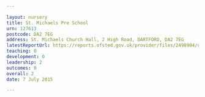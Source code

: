 ```yaml
---

layout: nursery
title: St. Michaels Pre School
urn: 127613
postcode: DA2 7EG
address: St. Michaels Church Hall, 2 High Road, DARTFORD, DA2 7EG
latestReportUrl: https://reports.ofsted.gov.uk/provider/files/2498904/urn/127613.pdf
teaching: 0
development: 0
leadership: 2
outcomes: 0
overall: 2
date: 7 July 2015

---
```

